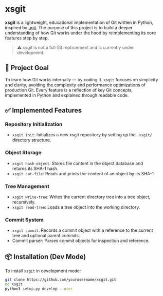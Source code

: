 # xsgit

**xsgit** is a lightweight, educational implementation of Git written in Python, inspired by [ugit](https://github.com/mach-kernel/ugit). The purpose of this project is to build a deeper understanding of how Git works under the hood by reimplementing its core features step by step.

> ⚠️ xsgit is not a full Git replacement and is currently under development.

## 🚀 Project Goal

To learn how Git works internally — by coding it. `xsgit` focuses on simplicity and clarity, avoiding the complexity and performance optimizations of production Git. Every feature is a reflection of key Git concepts, implemented in Python and explained through readable code.

## ✅ Implemented Features

### Repository Initialization
- `xsgit init`: Initializes a new xsgit repository by setting up the `.xsgit/` directory structure.

### Object Storage
- `xsgit hash-object`: Stores file content in the object database and returns its SHA-1 hash.
- `xsgit cat-file`: Reads and prints the content of an object by its SHA-1.

### Tree Management
- `xsgit write-tree`: Writes the current directory tree into a tree object, recursively.
- `xsgit read-tree`: Loads a tree object into the working directory.

### Commit System
- `xsgit commit`: Records a commit object with a reference to the current tree and optional parent commits.
- Commit parser: Parses commit objects for inspection and reference.

## 📦 Installation (Dev Mode)

To install `xsgit` in development mode:

```bash
git clone https://github.com/yourusername/xsgit.git
cd xsgit
python3 setup.py develop --user

